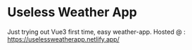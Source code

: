 # Useless Weather App
Just trying out Vue3 first time, easy weather-app. Hosted @ : https://uselessweatherapp.netlify.app/
